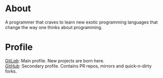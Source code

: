 # About

A programmer that craves to learn new exotic programming languages that change the way one thinks about programming.

# Profile
[Git*Lab*](https://gitlab.com/alexmozaidze): Main profile. New projects are born here.  
[Git*Hub*](https://github.com/alexmozaidze): Secondary profile. Contains PR repos, mirrors and quick-n-dirty forks.
